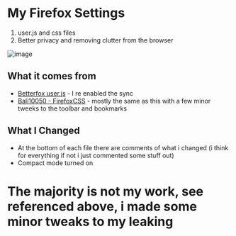# My Firefox Settings
1. user.js and css files
1. Better privacy and removing clutter from the browser

![image](https://github.com/TobyTowler/Firefox/assets/135618916/69908160-9613-436c-a74d-f4749967e8c4)
## What it comes from

- [Betterfox user.js](https://github.com/yokoffing/Betterfox) - I re enabled the sync
- [Bali10050 - FirefoxCSS](https://github.com/Bali10050/FirefoxCSS) - mostly the same as this with a few minor tweeks to the toolbar and bookmarks

## What I Changed
- At the bottom of each file there are comments of what i changed (i think for everything if not i just commented some stuff out)
- Compact mode turned on

# The majority is not my work, see referenced above, i made some minor tweaks to my leaking
